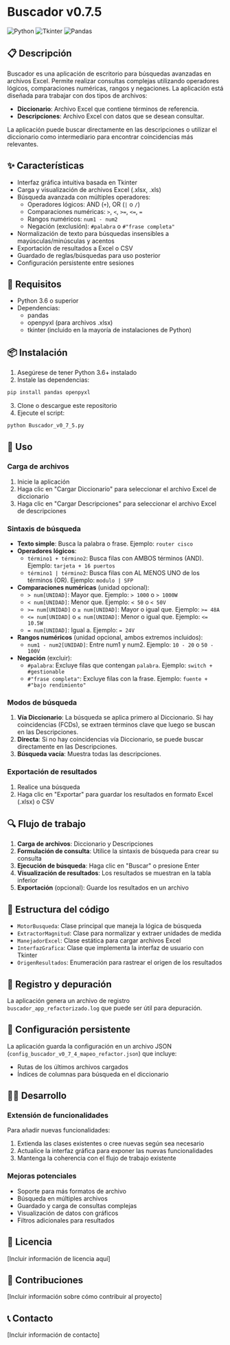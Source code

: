 # Buscador v0.7.5

![Python](https://img.shields.io/badge/Python-3.6%2B-blue)
![Tkinter](https://img.shields.io/badge/GUI-Tkinter-green)
![Pandas](https://img.shields.io/badge/Data-Pandas-yellow)

## 📋 Descripción

Buscador es una aplicación de escritorio para búsquedas avanzadas en archivos Excel. Permite realizar consultas complejas utilizando operadores lógicos, comparaciones numéricas, rangos y negaciones. La aplicación está diseñada para trabajar con dos tipos de archivos:

- **Diccionario**: Archivo Excel que contiene términos de referencia.
- **Descripciones**: Archivo Excel con datos que se desean consultar.

La aplicación puede buscar directamente en las descripciones o utilizar el diccionario como intermediario para encontrar coincidencias más relevantes.

## ✨ Características

- Interfaz gráfica intuitiva basada en Tkinter
- Carga y visualización de archivos Excel (.xlsx, .xls)
- Búsqueda avanzada con múltiples operadores:
  - Operadores lógicos: AND (`+`), OR (`|` o `/`)
  - Comparaciones numéricas: `>`, `<`, `>=`, `<=`, `=`
  - Rangos numéricos: `num1 - num2`
  - Negación (exclusión): `#palabra` o `#"frase completa"`
- Normalización de texto para búsquedas insensibles a mayúsculas/minúsculas y acentos
- Exportación de resultados a Excel o CSV
- Guardado de reglas/búsquedas para uso posterior
- Configuración persistente entre sesiones

## 🔧 Requisitos

- Python 3.6 o superior
- Dependencias:
  - pandas
  - openpyxl (para archivos .xlsx)
  - tkinter (incluido en la mayoría de instalaciones de Python)

## 📦 Instalación

1. Asegúrese de tener Python 3.6+ instalado
2. Instale las dependencias:

```bash
pip install pandas openpyxl
```

3. Clone o descargue este repositorio
4. Ejecute el script:

```bash
python Buscador_v0_7_5.py
```

## 🚀 Uso

### Carga de archivos

1. Inicie la aplicación
2. Haga clic en "Cargar Diccionario" para seleccionar el archivo Excel de diccionario
3. Haga clic en "Cargar Descripciones" para seleccionar el archivo Excel de descripciones

### Sintaxis de búsqueda

- **Texto simple**: Busca la palabra o frase. Ejemplo: `router cisco`
- **Operadores lógicos**:
  - `término1 + término2`: Busca filas con AMBOS términos (AND). Ejemplo: `tarjeta + 16 puertos`
  - `término1 | término2`: Busca filas con AL MENOS UNO de los términos (OR). Ejemplo: `modulo | SFP`
- **Comparaciones numéricas** (unidad opcional):
  - `> num[UNIDAD]`: Mayor que. Ejemplo: `> 1000` o `> 1000W`
  - `< num[UNIDAD]`: Menor que. Ejemplo: `< 50` o `< 50V`
  - `>= num[UNIDAD]` o `≥ num[UNIDAD]`: Mayor o igual que. Ejemplo: `>= 48A`
  - `<= num[UNIDAD]` o `≤ num[UNIDAD]`: Menor o igual que. Ejemplo: `<= 10.5W`
  - `= num[UNIDAD]`: Igual a. Ejemplo: `= 24V`
- **Rangos numéricos** (unidad opcional, ambos extremos incluidos):
  - `num1 - num2[UNIDAD]`: Entre num1 y num2. Ejemplo: `10 - 20` o `50 - 100V`
- **Negación** (excluir):
  - `#palabra`: Excluye filas que contengan `palabra`. Ejemplo: `switch + #gestionable`
  - `#"frase completa"`: Excluye filas con la frase. Ejemplo: `fuente + #"bajo rendimiento"`

### Modos de búsqueda

1. **Vía Diccionario**: La búsqueda se aplica primero al Diccionario. Si hay coincidencias (FCDs), se extraen términos clave que luego se buscan en las Descripciones.
2. **Directa**: Si no hay coincidencias vía Diccionario, se puede buscar directamente en las Descripciones.
3. **Búsqueda vacía**: Muestra todas las descripciones.

### Exportación de resultados

1. Realice una búsqueda
2. Haga clic en "Exportar" para guardar los resultados en formato Excel (.xlsx) o CSV

## 🔍 Flujo de trabajo

1. **Carga de archivos**: Diccionario y Descripciones
2. **Formulación de consulta**: Utilice la sintaxis de búsqueda para crear su consulta
3. **Ejecución de búsqueda**: Haga clic en "Buscar" o presione Enter
4. **Visualización de resultados**: Los resultados se muestran en la tabla inferior
5. **Exportación** (opcional): Guarde los resultados en un archivo

## 🧩 Estructura del código

- `MotorBusqueda`: Clase principal que maneja la lógica de búsqueda
- `ExtractorMagnitud`: Clase para normalizar y extraer unidades de medida
- `ManejadorExcel`: Clase estática para cargar archivos Excel
- `InterfazGrafica`: Clase que implementa la interfaz de usuario con Tkinter
- `OrigenResultados`: Enumeración para rastrear el origen de los resultados

## 📝 Registro y depuración

La aplicación genera un archivo de registro `buscador_app_refactorizado.log` que puede ser útil para depuración.

## 🔄 Configuración persistente

La aplicación guarda la configuración en un archivo JSON (`config_buscador_v0_7_4_mapeo_refactor.json`) que incluye:
- Rutas de los últimos archivos cargados
- Índices de columnas para búsqueda en el diccionario

## 👨‍💻 Desarrollo

### Extensión de funcionalidades

Para añadir nuevas funcionalidades:
1. Extienda las clases existentes o cree nuevas según sea necesario
2. Actualice la interfaz gráfica para exponer las nuevas funcionalidades
3. Mantenga la coherencia con el flujo de trabajo existente

### Mejoras potenciales

- Soporte para más formatos de archivo
- Búsqueda en múltiples archivos
- Guardado y carga de consultas complejas
- Visualización de datos con gráficos
- Filtros adicionales para resultados

## 📄 Licencia

[Incluir información de licencia aquí]

## 👥 Contribuciones

[Incluir información sobre cómo contribuir al proyecto]

## 📞 Contacto

[Incluir información de contacto]
